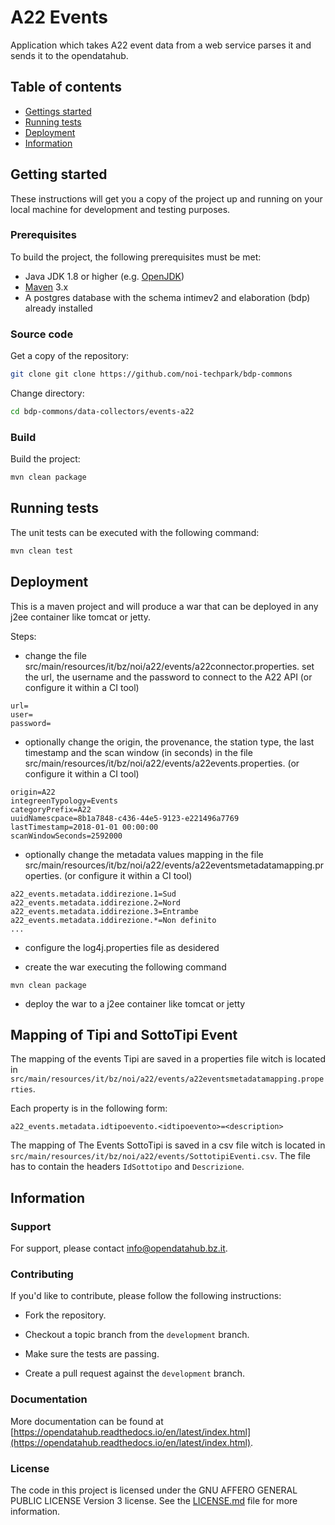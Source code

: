 # A22 Events

Application which takes A22 event data from a web service parses it and sends it to the opendatahub.

## Table of contents

- [Gettings started](#getting-started)
- [Running tests](#running-tests)
- [Deployment](#deployment)
- [Information](#information)

## Getting started

These instructions will get you a copy of the project up and running on your local machine for development and testing
purposes.

### Prerequisites

To build the project, the following prerequisites must be met:

- Java JDK 1.8 or higher (e.g. [OpenJDK](https://openjdk.java.net/))
- [Maven](https://maven.apache.org/) 3.x
- A postgres database with the schema intimev2 and elaboration (bdp) already installed

### Source code

Get a copy of the repository:

```bash
git clone git clone https://github.com/noi-techpark/bdp-commons
```

Change directory:

```bash
cd bdp-commons/data-collectors/events-a22
```

### Build

Build the project:

```bash
mvn clean package
```

## Running tests

The unit tests can be executed with the following command:

```bash
mvn clean test
```

## Deployment

This is a maven project and will produce a war that can be deployed in any j2ee container like tomcat or jetty.

Steps:

* change the file src/main/resources/it/bz/noi/a22/events/a22connector.properties. set the url, the username and the
  password to connect to the A22 API (or configure it within a CI tool)

```
url=
user=
password=
```

* optionally change the origin, the provenance, the station type, the last timestamp and the scan window (in seconds) in
  the file src/main/resources/it/bz/noi/a22/events/a22events.properties. (or configure it within a CI tool)

```
origin=A22
integreenTypology=Events
categoryPrefix=A22
uuidNamescpace=8b1a7848-c436-44e5-9123-e221496a7769
lastTimestamp=2018-01-01 00:00:00
scanWindowSeconds=2592000
```

* optionally change the metadata values mapping in the file
  src/main/resources/it/bz/noi/a22/events/a22eventsmetadatamapping.properties.
  (or configure it within a CI tool)

```
a22_events.metadata.iddirezione.1=Sud
a22_events.metadata.iddirezione.2=Nord
a22_events.metadata.iddirezione.3=Entrambe
a22_events.metadata.iddirezione.*=Non definito
...
```

* configure the log4j.properties file as desidered

* create the war executing the following command

```
mvn clean package
```

* deploy the war to a j2ee container like tomcat or jetty

## Mapping of Tipi and SottoTipi Event

The mapping of the events Tipi are saved in a properties file witch is located
in `src/main/resources/it/bz/noi/a22/events/a22eventsmetadatamapping.properties`.

Each property is in the following form:
```
a22_events.metadata.idtipoevento.<idtipoevento>=<description>
```

The mapping of The Events SottoTipi is saved in a csv file witch is located
in `src/main/resources/it/bz/noi/a22/events/SottotipiEventi.csv`. The file has to contain the headers `IdSottotipo`
and `Descrizione`.

## Information

### Support

For support, please contact [info@opendatahub.bz.it](mailto:info@opendatahub.bz.it).

### Contributing

If you'd like to contribute, please follow the following instructions:

- Fork the repository.

- Checkout a topic branch from the `development` branch.

- Make sure the tests are passing.

- Create a pull request against the `development` branch.

### Documentation

More documentation can be found
at [https://opendatahub.readthedocs.io/en/latest/index.html](https://opendatahub.readthedocs.io/en/latest/index.html).

### License

The code in this project is licensed under the GNU AFFERO GENERAL PUBLIC LICENSE Version 3 license. See
the [LICENSE.md](LICENSE.md) file for more information.
